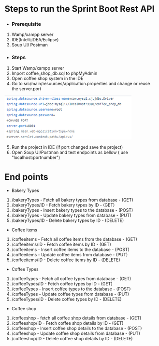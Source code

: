 # Steps to run the Sprint Boot Rest API

- ### Prerequisite

 1. Wamp/xampp server
 2. IDE(IntellijIDEA/Eclipse)
 3. Soup UI/ Postman
 
 - ### Steps
 
 1. Start Wamp/xampp server
 2. Import coffee_shop_db.sql to phpMyAdmin
 3. Open coffee shop system in the IDE
 4. Go to src/main/resources/application.properties and change or reuse the server.port

 
 <img src="Images/ApplicationProperties.PNG">
 
 5. Run the project in IDE (if port changed save the project)
 6. Open Soup UI/Postman and test endpoints as bellow ( use "localhost:portnumber")
 

# End points 

- Bakery Types
1. /bakeryTypes - Fetch all bakery types from database - (GET)
2. /bakeryTypes/ID - Fetch bakery types by ID - (GET)
3. /bakeryTypes - Insert bakery types to the database - (POST)
4. /bakeryTypes - Update bakery types from database - (PUT)
5. /bakeryTypes/ID - Delete bakery types by ID - (DELETE)

- Coffee items
1. /coffeeitems - Fetch all coffee items from the database - (GET)
2. /coffeeitems/ID - Fetch coffee items by ID - (GET)
3. /coffeeitems - Insert coffee items to the database - (POST)
4. /coffeeitems - Update coffee items from database - (PUT)
5. /coffeeitems/ID - Delete coffee items by ID - (DELETE)

- Coffee Types
1. /coffeeTypes - Fetch all coffee types from database - (GET)
2. /coffeeTypes/ID - Fetch coffee types by ID - (GET)
3. /coffeeTypes - Insert coffee types to the database - (POST)
5. /coffeeTypes - Update coffee types from database - (PUT)
6. /coffeeTypes/ID - Delete coffee types by ID - (DELETE)

- Coffee shop
1. /coffeeshop - fetch all coffee shop details from database - (GET)
2. /coffeeshop/ID - Fetch coffee shop details by ID - (GET)
3. /coffeeshop - Insert coffee shop details to the database - (POST)
4. /coffeeshop - Update coffee shop details from database - (PUT)
5. /coffeeshop/ID - Delete coffee shop details by ID - (DELETE)
